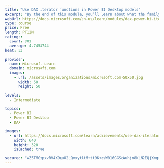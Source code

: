 ```yaml
---
title: "Use DAX iterator functions in Power BI Desktop models"
excerpt: "By the end of this module, you’ll learn about what the family of iterator functions can do and how to use them in your DAX calculations. Calculations will include custom summarizations, ranking, and concatenation."
webUrl: https://docs.microsoft.com/en-us/learn/modules/dax-power-bi-iterator-functions/
type: course
price: Free
length: PT12M
ratings:
  count: 303
  average: 4.7458744
heat: 53

provider:
  name: Microsoft Learn
  domain: microsoft.com
  images:
    - url: /assets/images/organizations/microsoft.com-50x50.jpg
      width: 50
      height: 50

levels:
  - Intermediate

topics:
  - Power BI
  - Power BI Desktop
  - DAX

images:
  - url: https://docs.microsoft.com/learn/achievements/use-dax-iterator-functions-power-bi-desktop-social.png
    width: 640
    height: 320
    isCached: true

secured: "wZ5TMGxpxvRV4X9guO2LQvxytAtM+tt9K+esW016GGScAuhjn8KLN2EQjXmgrJs3dv+ddXOMust3JFwGFDYrV2i17PAG07smVw44/aVdc2+WnuZCDn7P3IBw0BLDM2Vt7/WTA3IxCUysXGyVEbK9YM0txQM60MZF9YJH46EClcajP8UM8oZ05ePybYFh9tDJ2atVr2xaHc+8XFAZFFBk+kYGu71iCR4b4W8b/fG7keAMan5CZ1WHWpysYOAFK+LZEoSIR4ch1E0nhR8df5pTL8wTLnJ/cKMCg2AMiePB3XoiTpxPE3UbfuwKzANLJfJheLYSTRMW5QRmVQR8stFcp4uEr3Dl07oic70jeM3fKH5NIPK+GEKspSn9ejMdO+0vzWTcbpi61gIrIwJsb/33D6qHJIe8ftmj0XNwnq83YmM=;wZ5q0cEP0hInKMAPxRgf1g=="
---
```



